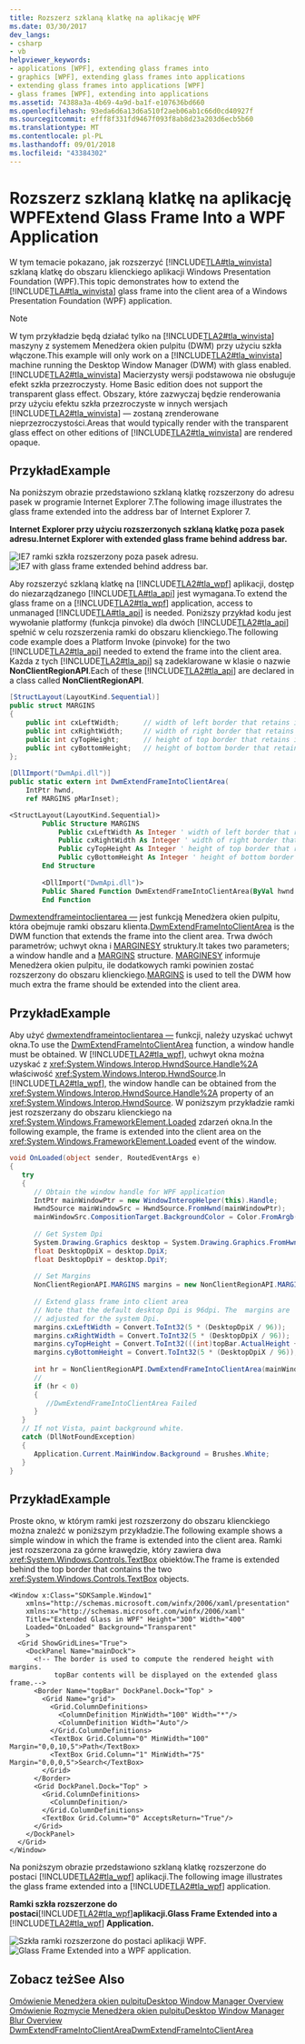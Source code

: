 ```yaml
---
title: Rozszerz szklaną klatkę na aplikację WPF
ms.date: 03/30/2017
dev_langs:
- csharp
- vb
helpviewer_keywords:
- applications [WPF], extending glass frames into
- graphics [WPF], extending glass frames into applications
- extending glass frames into applications [WPF]
- glass frames [WPF], extending into applications
ms.assetid: 74388a3a-4b69-4a9d-ba1f-e107636bd660
ms.openlocfilehash: 93eda6d6a13d6a510f2aeb06ab1c66d0cd40927f
ms.sourcegitcommit: efff8f331fd9467f093f8ab8d23a203d6ecb5b60
ms.translationtype: MT
ms.contentlocale: pl-PL
ms.lasthandoff: 09/01/2018
ms.locfileid: "43384302"
---
```

# <a name="extend-glass-frame-into-a-wpf-application"></a><span data-ttu-id="361be-102">Rozszerz szklaną klatkę na aplikację WPF</span><span class="sxs-lookup"><span data-stu-id="361be-102">Extend Glass Frame Into a WPF Application</span></span>
<span data-ttu-id="361be-103">W tym temacie pokazano, jak rozszerzyć [!INCLUDE[TLA#tla_winvista](../../../../includes/tlasharptla-winvista-md.md)] szklaną klatkę do obszaru klienckiego aplikacji Windows Presentation Foundation (WPF).</span><span class="sxs-lookup"><span data-stu-id="361be-103">This topic demonstrates how to extend the [!INCLUDE[TLA#tla_winvista](../../../../includes/tlasharptla-winvista-md.md)] glass frame into the client area of a Windows Presentation Foundation (WPF) application.</span></span>  
  
> [!NOTE]
>  <span data-ttu-id="361be-104">W tym przykładzie będą działać tylko na [!INCLUDE[TLA2#tla_winvista](../../../../includes/tla2sharptla-winvista-md.md)] maszyny z systemem Menedżera okien pulpitu (DWM) przy użyciu szkła włączone.</span><span class="sxs-lookup"><span data-stu-id="361be-104">This example will only work on a [!INCLUDE[TLA2#tla_winvista](../../../../includes/tla2sharptla-winvista-md.md)] machine running the Desktop Window Manager (DWM) with glass enabled.</span></span> [!INCLUDE[TLA2#tla_winvista](../../../../includes/tla2sharptla-winvista-md.md)]<span data-ttu-id="361be-105"> Macierzysty wersji podstawowa nie obsługuje efekt szkła przezroczysty.</span><span class="sxs-lookup"><span data-stu-id="361be-105"> Home Basic edition does not support the transparent glass effect.</span></span> <span data-ttu-id="361be-106">Obszary, które zazwyczaj będzie renderowania przy użyciu efektu szkła przezroczyste w innych wersjach [!INCLUDE[TLA2#tla_winvista](../../../../includes/tla2sharptla-winvista-md.md)] — zostaną zrenderowane nieprzezroczystości.</span><span class="sxs-lookup"><span data-stu-id="361be-106">Areas that would typically render with the transparent glass effect on other editions of [!INCLUDE[TLA2#tla_winvista](../../../../includes/tla2sharptla-winvista-md.md)] are rendered opaque.</span></span>  
  
## <a name="example"></a><span data-ttu-id="361be-107">Przykład</span><span class="sxs-lookup"><span data-stu-id="361be-107">Example</span></span>  
 <span data-ttu-id="361be-108">Na poniższym obrazie przedstawiono szklaną klatkę rozszerzony do adresu pasek w programie Internet Explorer 7.</span><span class="sxs-lookup"><span data-stu-id="361be-108">The following image illustrates the glass frame extended into the address bar of Internet Explorer 7.</span></span>  
  
 <span data-ttu-id="361be-109">**Internet Explorer przy użyciu rozszerzonych szklaną klatkę poza pasek adresu.**</span><span class="sxs-lookup"><span data-stu-id="361be-109">**Internet Explorer with extended glass frame behind address bar.**</span></span>  
  
 <span data-ttu-id="361be-110">![IE7 ramki szkła rozszerzony poza pasek adresu. ](../../../../docs/framework/wpf/graphics-multimedia/media/ie7glasstopbar.PNG "IE7glasstopbar")</span><span class="sxs-lookup"><span data-stu-id="361be-110">![IE7 with glass frame extended behind address bar.](../../../../docs/framework/wpf/graphics-multimedia/media/ie7glasstopbar.PNG "IE7glasstopbar")</span></span>  
  
 <span data-ttu-id="361be-111">Aby rozszerzyć szklaną klatkę na [!INCLUDE[TLA2#tla_wpf](../../../../includes/tla2sharptla-wpf-md.md)] aplikacji, dostęp do niezarządzanego [!INCLUDE[TLA#tla_api](../../../../includes/tlasharptla-api-md.md)] jest wymagana.</span><span class="sxs-lookup"><span data-stu-id="361be-111">To extend the glass frame on a [!INCLUDE[TLA2#tla_wpf](../../../../includes/tla2sharptla-wpf-md.md)] application, access to unmanaged [!INCLUDE[TLA#tla_api](../../../../includes/tlasharptla-api-md.md)] is needed.</span></span> <span data-ttu-id="361be-112">Poniższy przykład kodu jest wywołanie platformy (funkcja pinvoke) dla dwóch [!INCLUDE[TLA2#tla_api](../../../../includes/tla2sharptla-api-md.md)] spełnić w celu rozszerzenia ramki do obszaru klienckiego.</span><span class="sxs-lookup"><span data-stu-id="361be-112">The following code example does a Platform Invoke (pinvoke) for the two [!INCLUDE[TLA2#tla_api](../../../../includes/tla2sharptla-api-md.md)] needed to extend the frame into the client area.</span></span> <span data-ttu-id="361be-113">Każda z tych [!INCLUDE[TLA2#tla_api](../../../../includes/tla2sharptla-api-md.md)] są zadeklarowane w klasie o nazwie **NonClientRegionAPI**.</span><span class="sxs-lookup"><span data-stu-id="361be-113">Each of these [!INCLUDE[TLA2#tla_api](../../../../includes/tla2sharptla-api-md.md)] are declared in a class called **NonClientRegionAPI**.</span></span>  
  
```csharp  
[StructLayout(LayoutKind.Sequential)]  
public struct MARGINS  
{  
    public int cxLeftWidth;      // width of left border that retains its size  
    public int cxRightWidth;     // width of right border that retains its size  
    public int cyTopHeight;      // height of top border that retains its size  
    public int cyBottomHeight;   // height of bottom border that retains its size  
};  
  
[DllImport("DwmApi.dll")]  
public static extern int DwmExtendFrameIntoClientArea(  
    IntPtr hwnd,  
    ref MARGINS pMarInset);  
```  
  
```vb  
<StructLayout(LayoutKind.Sequential)>  
        Public Structure MARGINS  
            Public cxLeftWidth As Integer ' width of left border that retains its size  
            Public cxRightWidth As Integer ' width of right border that retains its size  
            Public cyTopHeight As Integer ' height of top border that retains its size  
            Public cyBottomHeight As Integer ' height of bottom border that retains its size  
        End Structure  
  
        <DllImport("DwmApi.dll")>  
        Public Shared Function DwmExtendFrameIntoClientArea(ByVal hwnd As IntPtr, ByRef pMarInset As MARGINS) As Integer  
        End Function  
```  
  
 <span data-ttu-id="361be-114">[Dwmextendframeintoclientarea —](/windows/desktop/api/dwmapi/nf-dwmapi-dwmextendframeintoclientarea) jest funkcją Menedżera okien pulpitu, która obejmuje ramki obszaru klienta.</span><span class="sxs-lookup"><span data-stu-id="361be-114">[DwmExtendFrameIntoClientArea](/windows/desktop/api/dwmapi/nf-dwmapi-dwmextendframeintoclientarea) is the DWM function that extends the frame into the client area.</span></span> <span data-ttu-id="361be-115">Trwa dwóch parametrów; uchwyt okna i [MARGINESY](/windows/desktop/api/uxtheme/ns-uxtheme-_margins) struktury.</span><span class="sxs-lookup"><span data-stu-id="361be-115">It takes two parameters; a window handle and a [MARGINS](/windows/desktop/api/uxtheme/ns-uxtheme-_margins) structure.</span></span> <span data-ttu-id="361be-116">[MARGINESY](/windows/desktop/api/uxtheme/ns-uxtheme-_margins) informuje Menedżera okien pulpitu, ile dodatkowych ramki powinien zostać rozszerzony do obszaru klienckiego.</span><span class="sxs-lookup"><span data-stu-id="361be-116">[MARGINS](/windows/desktop/api/uxtheme/ns-uxtheme-_margins) is used to tell the DWM how much extra the frame should be extended into the client area.</span></span>  
  
## <a name="example"></a><span data-ttu-id="361be-117">Przykład</span><span class="sxs-lookup"><span data-stu-id="361be-117">Example</span></span>  
 <span data-ttu-id="361be-118">Aby użyć [dwmextendframeintoclientarea —](/windows/desktop/api/dwmapi/nf-dwmapi-dwmextendframeintoclientarea) funkcji, należy uzyskać uchwyt okna.</span><span class="sxs-lookup"><span data-stu-id="361be-118">To use the [DwmExtendFrameIntoClientArea](/windows/desktop/api/dwmapi/nf-dwmapi-dwmextendframeintoclientarea) function, a window handle must be obtained.</span></span> <span data-ttu-id="361be-119">W [!INCLUDE[TLA2#tla_wpf](../../../../includes/tla2sharptla-wpf-md.md)], uchwyt okna można uzyskać z <xref:System.Windows.Interop.HwndSource.Handle%2A> właściwość <xref:System.Windows.Interop.HwndSource>.</span><span class="sxs-lookup"><span data-stu-id="361be-119">In [!INCLUDE[TLA2#tla_wpf](../../../../includes/tla2sharptla-wpf-md.md)], the window handle can be obtained from the <xref:System.Windows.Interop.HwndSource.Handle%2A> property of an <xref:System.Windows.Interop.HwndSource>.</span></span> <span data-ttu-id="361be-120">W poniższym przykładzie ramki jest rozszerzany do obszaru klienckiego na <xref:System.Windows.FrameworkElement.Loaded> zdarzeń okna.</span><span class="sxs-lookup"><span data-stu-id="361be-120">In the following example, the frame is extended into the client area on the <xref:System.Windows.FrameworkElement.Loaded> event of the window.</span></span>  
  
```csharp  
void OnLoaded(object sender, RoutedEventArgs e)  
{  
   try  
   {  
      // Obtain the window handle for WPF application  
      IntPtr mainWindowPtr = new WindowInteropHelper(this).Handle;  
      HwndSource mainWindowSrc = HwndSource.FromHwnd(mainWindowPtr);  
      mainWindowSrc.CompositionTarget.BackgroundColor = Color.FromArgb(0, 0, 0, 0);  
  
      // Get System Dpi  
      System.Drawing.Graphics desktop = System.Drawing.Graphics.FromHwnd(mainWindowPtr);  
      float DesktopDpiX = desktop.DpiX;  
      float DesktopDpiY = desktop.DpiY;  
  
      // Set Margins  
      NonClientRegionAPI.MARGINS margins = new NonClientRegionAPI.MARGINS();  
  
      // Extend glass frame into client area  
      // Note that the default desktop Dpi is 96dpi. The  margins are  
      // adjusted for the system Dpi.  
      margins.cxLeftWidth = Convert.ToInt32(5 * (DesktopDpiX / 96));  
      margins.cxRightWidth = Convert.ToInt32(5 * (DesktopDpiX / 96));  
      margins.cyTopHeight = Convert.ToInt32(((int)topBar.ActualHeight + 5) * (DesktopDpiX / 96));  
      margins.cyBottomHeight = Convert.ToInt32(5 * (DesktopDpiX / 96));  
  
      int hr = NonClientRegionAPI.DwmExtendFrameIntoClientArea(mainWindowSrc.Handle, ref margins);  
      //  
      if (hr < 0)  
      {  
         //DwmExtendFrameIntoClientArea Failed  
      }  
   }  
   // If not Vista, paint background white.  
   catch (DllNotFoundException)  
   {  
      Application.Current.MainWindow.Background = Brushes.White;  
   }  
}  
```  
  
## <a name="example"></a><span data-ttu-id="361be-121">Przykład</span><span class="sxs-lookup"><span data-stu-id="361be-121">Example</span></span>  
 <span data-ttu-id="361be-122">Proste okno, w którym ramki jest rozszerzony do obszaru klienckiego można znaleźć w poniższym przykładzie.</span><span class="sxs-lookup"><span data-stu-id="361be-122">The following example shows a simple window in which the frame is extended into the client area.</span></span> <span data-ttu-id="361be-123">Ramki jest rozszerzona za górne krawędzie, który zawiera dwa <xref:System.Windows.Controls.TextBox> obiektów.</span><span class="sxs-lookup"><span data-stu-id="361be-123">The frame is extended behind the top border that contains the two <xref:System.Windows.Controls.TextBox> objects.</span></span>  
  
```xaml  
<Window x:Class="SDKSample.Window1"  
    xmlns="http://schemas.microsoft.com/winfx/2006/xaml/presentation"  
    xmlns:x="http://schemas.microsoft.com/winfx/2006/xaml"  
    Title="Extended Glass in WPF" Height="300" Width="400"   
    Loaded="OnLoaded" Background="Transparent"  
    >  
  <Grid ShowGridLines="True">  
    <DockPanel Name="mainDock">  
      <!-- The border is used to compute the rendered height with margins.  
           topBar contents will be displayed on the extended glass frame.-->  
      <Border Name="topBar" DockPanel.Dock="Top" >  
        <Grid Name="grid">  
          <Grid.ColumnDefinitions>  
            <ColumnDefinition MinWidth="100" Width="*"/>  
            <ColumnDefinition Width="Auto"/>  
          </Grid.ColumnDefinitions>  
          <TextBox Grid.Column="0" MinWidth="100" Margin="0,0,10,5">Path</TextBox>  
          <TextBox Grid.Column="1" MinWidth="75" Margin="0,0,0,5">Search</TextBox>  
        </Grid>  
      </Border>  
      <Grid DockPanel.Dock="Top" >  
        <Grid.ColumnDefinitions>  
          <ColumnDefinition/>  
        </Grid.ColumnDefinitions>  
        <TextBox Grid.Column="0" AcceptsReturn="True"/>  
      </Grid>  
    </DockPanel>  
  </Grid>  
</Window>  
```  
  
 <span data-ttu-id="361be-124">Na poniższym obrazie przedstawiono szklaną klatkę rozszerzone do postaci [!INCLUDE[TLA2#tla_wpf](../../../../includes/tla2sharptla-wpf-md.md)] aplikacji.</span><span class="sxs-lookup"><span data-stu-id="361be-124">The following image illustrates the glass frame extended into a [!INCLUDE[TLA2#tla_wpf](../../../../includes/tla2sharptla-wpf-md.md)] application.</span></span>  
  
 <span data-ttu-id="361be-125">**Ramki szkła rozszerzone do postaci**[!INCLUDE[TLA2#tla_wpf](../../../../includes/tla2sharptla-wpf-md.md)]**aplikacji.**</span><span class="sxs-lookup"><span data-stu-id="361be-125">**Glass Frame Extended into a**  [!INCLUDE[TLA2#tla_wpf](../../../../includes/tla2sharptla-wpf-md.md)]  **Application.**</span></span>  
  
 <span data-ttu-id="361be-126">![Szkła ramki rozszerzone do postaci aplikacji WPF. ](../../../../docs/framework/wpf/graphics-multimedia/media/wpfextendedglassintoclient.PNG "WPFextendedGlassIntoClient")</span><span class="sxs-lookup"><span data-stu-id="361be-126">![Glass Frame Extended into a WPF application.](../../../../docs/framework/wpf/graphics-multimedia/media/wpfextendedglassintoclient.PNG "WPFextendedGlassIntoClient")</span></span>  
  
## <a name="see-also"></a><span data-ttu-id="361be-127">Zobacz też</span><span class="sxs-lookup"><span data-stu-id="361be-127">See Also</span></span>  
 [<span data-ttu-id="361be-128">Omówienie Menedżera okien pulpitu</span><span class="sxs-lookup"><span data-stu-id="361be-128">Desktop Window Manager Overview</span></span>](/windows/desktop/dwm/dwm-overview)  
 [<span data-ttu-id="361be-129">Omówienie Rozmycie Menedżera okien pulpitu</span><span class="sxs-lookup"><span data-stu-id="361be-129">Desktop Window Manager Blur Overview</span></span>](/windows/desktop/dwm/blur-ovw)  
 [<span data-ttu-id="361be-130">DwmExtendFrameIntoClientArea</span><span class="sxs-lookup"><span data-stu-id="361be-130">DwmExtendFrameIntoClientArea</span></span>](/windows/desktop/api/dwmapi/nf-dwmapi-dwmextendframeintoclientarea)
